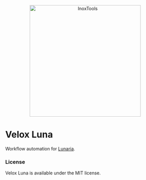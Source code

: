 <p align="center">
    <img alt="InoxTools" width="350px" src="https://github.com/Fryuni/inox-tools/blob/main/assets/shield.png?raw=true"/>
</p>

# Velox Luna

Workflow automation for [Lunaria](https://lunaria.dev/).

### License

Velox Luna is available under the MIT license.
